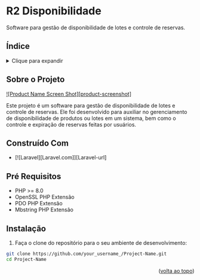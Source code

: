 <a name="readme-top"></a>

# R2 Disponibilidade

Software para gestão de disponibilidade de lotes e controle de reservas.

## Índice

<details>
  <summary>Clique para expandir</summary>
  <ol>
    <li><a href="#sobre-o-projeto">Sobre o Projeto</a></li>
    <li><a href="#construído-com">Construído Com</a></li>
    <li><a href="#pre-requisitos">Pré Requisitos</a></li>
    <li><a href="#instalação">Instalação</a></li>
    <li><a href="#como-executar-testes-com-cobertura-coverage">Como Executar Testes com Cobertura (Coverage)</a></li>
    <li><a href="#árvore-de-diretórios-da-pasta-storage">Árvore de Diretórios da Pasta Storage</a></li>
    <li><a href="#rodar-para-restart-do-supervisor">Rodar para Restart do Supervisor</a></li>
    <li><a href="#links-úteis">Links Úteis</a></li>
  </ol>
</details>

## Sobre o Projeto

[![Product Name Screen Shot][product-screenshot]](file:///home/usuario07/Imagens/Captura%20de%20tela%20de%202023-07-19%2016-56-48.png)

Este projeto é um software para gestão de disponibilidade de lotes e controle de reservas. Ele foi desenvolvido para auxiliar no gerenciamento de disponibilidade de produtos ou lotes em um sistema, bem como o controle e expiração de reservas feitas por usuários.

## Construído Com

* [![Laravel][Laravel.com]][Laravel-url]

## Pré Requisitos

* PHP >= 8.0
* OpenSSL PHP Extensão
* PDO PHP Extensão
* Mbstring PHP Extensão

## Instalação

1. Faça o clone do repositório para o seu ambiente de desenvolvimento:

```bash
git clone https://github.com/your_username_/Project-Name.git
cd Project-Name
``` 
<p align="right">(<a href="#readme-top">volta ao topo</a>)</p>
